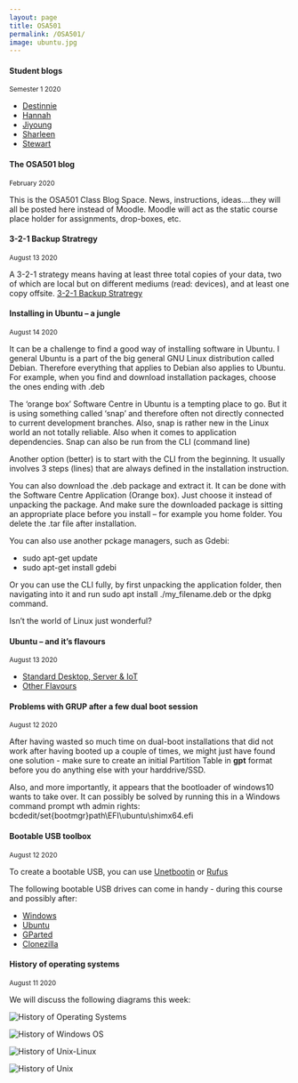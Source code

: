 ```yaml
---
layout: page
title: OSA501
permalink: /OSA501/
image: ubuntu.jpg
---
```


#### Student blogs
<small> Semester 1 2020</small>

* [Destinnie](https://informationtech701.wordpress.com)
* [Hannah](https://docs.google.com/document/d/1O0I7FCInt88Qj85MLzSm2R2XBXAI7kDsOrzHHxXse84/edit)
* [Jiyoung](https://clsrn2587.wixsite.com/website)
* [Sharleen](https://sharleen-quinn.wixsite.com/website)
* [Stewart](https://docs.google.com/document/d/1TSQsT2XDYlL5qJZ-ppkyC_Fqj7Cbj5zA2NnwEv3-yc8/edit?usp=sharing)

#### The OSA501 blog 
<small>February 2020</small>

This is the OSA501 Class Blog Space. News, instructions, ideas....they will all be posted here instead of Moodle. Moodle will act as the static course place holder for assignments, drop-boxes, etc.

#### 3-2-1 Backup Stratregy 
<small>August 13 2020</small>

A 3-2-1 strategy means having at least three total copies of your data, two of which are local but on different mediums (read: devices), and at least one copy offsite.
[3-2-1 Backup Stratregy](https://www.backblaze.com/blog/the-3-2-1-backup-strategy/)

#### Installing in Ubuntu – a jungle
<small>August 14 2020</small>

It can be a challenge to find a good way of installing software in Ubuntu. I general Ubuntu is a part of the big general GNU Linux distribution called Debian. Therefore everything that applies to Debian also applies to Ubuntu. For example, when you find and download installation packages, choose the ones ending with .deb  

The ‘orange box’ Software Centre in Ubuntu is a tempting place to go. But it is using something called ‘snap’ and therefore often not directly connected to current development branches. Also, snap is rather new in the Linux world an not totally reliable. Also when it comes to application dependencies. Snap can also be run from the CLI (command line)

Another option (better) is to start with the CLI from the beginning. It usually involves 3 steps (lines) that are always defined in the installation instruction.

You can also download the .deb package and extract it. It can be done with the Software Centre Application (Orange box). Just choose it instead of unpacking the package. And make sure the downloaded package is sitting an appropriate place before you install – for example you home folder. You delete the .tar file after installation.

You can also use another pckage managers, such as Gdebi:

* sudo apt-get update
* sudo apt-get install gdebi

Or you can use the CLI fully, by first unpacking the application folder, then navigating into it and run sudo apt install ./my_filename.deb or the dpkg command.

Isn’t the world of Linux just wonderful?

#### Ubuntu – and it’s flavours 
<small>August 13 2020</small>

* [Standard Desktop, Server & IoT](https://ubuntu.com/#download)
* [Other Flavours](https://ubuntu.com/download/flavours)

#### Problems with GRUP after a few dual boot session
<small>August 12 2020</small>

After having wasted so much time on dual-boot installations that did not work after having booted up a couple of times, we might just have found one solution - make sure to create an initial Partition Table in **gpt** format before you do anything else with your harddrive/SSD.

Also, and more importantly, it appears that the bootloader of windows10 wants to take over. It can possibly be solved by running this in a Windows command prompt wth admin rights: bcdedit/set{bootmgr}path\EFI\ubuntu\shimx64.efi

#### Bootable USB toolbox
<small>August 12 2020</small>

To create a bootable USB, you can use [Unetbootin](https://unetbootin.github.io/) or [Rufus](https://rufus.ie/)

The following bootable USB drives can come in handy - during this course and possibly after:

* [Windows](https://portal.azure.com/?Microsoft_Azure_Education_correlationId=9f428e23-ed89-4828-8c87-a6a981fed7f4#blade/Microsoft_Azure_Education/EducationMenuBlade/software)
* [Ubuntu](https://ubuntu.com/download/desktop)
* [GParted](https://gparted.org/download.php)
* [Clonezilla](https://clonezilla.org/downloads.php)

#### History of operating systems 
<small>August 11 2020</small>

We will discuss the following diagrams this week:

![History of Operating Systems](/docs/img/History_of_OS.jpeg)

![History of Windows OS](/docs/img/Windows-History.png)

![History of Unix-Linux](/docs/img/Unix-Linuix_History.png)

![History of Unix](/docs/img/Unix_History.png)